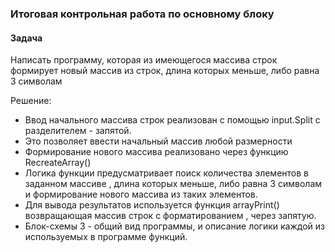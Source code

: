 ### Итоговая контрольная работа по основному блоку

#### Задача
Написать программу, которая из имеющегося массива строк формирует новый массив из строк, длина которых меньше, либо равна 3 символам

Решение:
- Ввод начального массива строк реализован с помощью input.Split с разделителем - запятой.
- Это позволяет ввести начальный массив любой размерности
- Формирование  нового массива реализовано через функцию RecreateArray()
- Логика функции предусматривает поиск количества элементов в заданном массиве , длина которых меньше, либо равна 3 символам  и формирование нового массива из таких элементов.
- Для вывода результатов используется функция arrayPrint() возвращающая массив строк с форматированием , через запятую.
- Блок-схемы 3 - общий вид программы, и описание логики каждой из используемых в программе функций.
